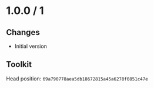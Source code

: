 # 1.0.0 / 1

## Changes

- Initial version

## Toolkit

Head position: `69a790778aea5db18672815a45a6278f0851c47e`


